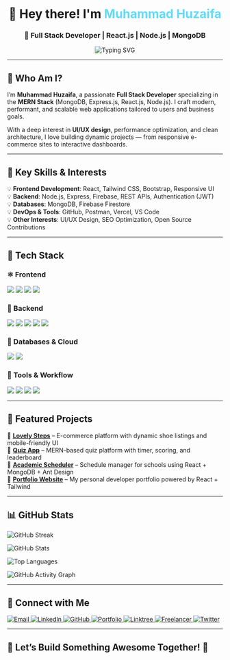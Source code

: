<h1 align="center">👋 Hey there! I'm <span style="color:#61dafb">Muhammad Huzaifa</span></h1>
<h3 align="center">🚀 Full Stack Developer | React.js | Node.js | MongoDB </h3>

<p align="center">
  <img src="https://readme-typing-svg.demolab.com?font=Fira+Code&size=22&pause=1000&color=61DAFB&center=true&vCenter=true&width=600&lines=MERN+Stack+Web+Developer;React+%7C+Node.js+%7C+MongoDB;Building+Scalable+Web+Apps;Transforming+Ideas+Into+Reality" alt="Typing SVG" />
</p>

---

## 📌 Who Am I?

I’m **Muhammad Huzaifa**, a passionate **Full Stack Developer** specializing in the **MERN Stack** (MongoDB, Express.js, React.js, Node.js). I craft modern, performant, and scalable web applications tailored to users and business goals.

With a deep interest in **UI/UX design**, performance optimization, and clean architecture, I love building dynamic projects — from responsive e-commerce sites to interactive dashboards.

---

## 🌟 Key Skills & Interests

💡 **Frontend Development**: React, Tailwind CSS, Bootstrap, Responsive UI  
💡 **Backend**: Node.js, Express, Firebase, REST APIs, Authentication (JWT)  
💡 **Databases**: MongoDB, Firebase Firestore  
💡 **DevOps & Tools**: GitHub, Postman, Vercel, VS Code  
💡 **Other Interests**: UI/UX Design, SEO Optimization, Open Source Contributions

---

## 🚀 Tech Stack  

### ⚛️ Frontend  
<p>
  <img src="https://img.shields.io/badge/React-61DAFB?style=for-the-badge&logo=react&logoColor=black" />
  <img src="https://img.shields.io/badge/JavaScript-F7DF1E?style=for-the-badge&logo=javascript&logoColor=black" />
  <img src="https://img.shields.io/badge/TailwindCSS-06B6D4?style=for-the-badge&logo=tailwindcss&logoColor=white" />
  <img src="https://img.shields.io/badge/Bootstrap-7952B3?style=for-the-badge&logo=bootstrap&logoColor=white" />
</p>

### 🔧 Backend  
<p>
  <img src="https://img.shields.io/badge/Node.js-339933?style=for-the-badge&logo=nodedotjs&logoColor=white" />
  <img src="https://img.shields.io/badge/Express.js-000000?style=for-the-badge&logo=express&logoColor=white" />
  <img src="https://img.shields.io/badge/REST%20API-FF6F00?style=for-the-badge&logo=fastapi&logoColor=white" />
  <img src="https://img.shields.io/badge/JWT-000000?style=for-the-badge&logo=jsonwebtokens&logoColor=white" />
  <img src="https://img.shields.io/badge/Firebase-FFCA28?style=for-the-badge&logo=firebase&logoColor=black" />
</p>

### 📡 Databases & Cloud  
<p>
  <img src="https://img.shields.io/badge/MongoDB-47A248?style=for-the-badge&logo=mongodb&logoColor=white" />
  <img src="https://img.shields.io/badge/Firebase-FFCA28?style=for-the-badge&logo=firebase&logoColor=black" />
</p>

### 🧰 Tools & Workflow  
<p>
  <img src="https://img.shields.io/badge/GitHub-181717?style=for-the-badge&logo=github&logoColor=white" />
  <img src="https://img.shields.io/badge/Postman-FF6C37?style=for-the-badge&logo=postman&logoColor=white" />
  <img src="https://img.shields.io/badge/VS%20Code-007ACC?style=for-the-badge&logo=visualstudiocode&logoColor=white" />
  <img src="https://img.shields.io/badge/Vercel-000000?style=for-the-badge&logo=vercel&logoColor=white" />
</p>

---

## 💼 Featured Projects

🔹 [**Lovely Steps**](https://www.lovelysteps.shop) – E-commerce platform with dynamic shoe listings and mobile-friendly UI  
🔹 [**Quiz App**](https://quiz.afaq.dev) – MERN-based quiz platform with timer, scoring, and leaderboard  
🔹 [**Academic Scheduler**](https://www.academic-scheduler.com/) – Schedule manager for schools using React + MongoDB + Ant Design  
🔹 [**Portfolio Website**](https://www.muhammad-huzaifa.me/) – My personal developer portfolio powered by React + Tailwind

---

## 📊 GitHub Stats  

<p>
  <img src="https://streak-stats.demolab.com/?user=Huzaifa-io&theme=react&count_private=true&hide_border=true" alt="GitHub Streak" />
</p>

<p>
<img src="https://github-readme-stats.vercel.app/api?username=Huzaifa-io&include_all_commits=true&show_icons=true&count_private=true&theme=react&hide_border=true" alt="GitHub Stats" />
</p>

<p>
  <img src="https://github-readme-stats.vercel.app/api/top-langs/?username=Huzaifa-io&layout=compact&count_private=true&theme=react&hide_border=true" alt="Top Languages" />
</p>

<p>
  <img src="https://github-readme-activity-graph.vercel.app/graph?username=Huzaifa-io&count_private=true&theme=react-dark&hide_border=true" alt="GitHub Activity Graph" />
</p>

---

## 📢 Connect with Me

<p>
  <a href="mailto:huzaifa.pro.dev@gmail.com">
    <img src="https://img.shields.io/badge/Email-D14836?style=for-the-badge&logo=gmail&logoColor=white" alt="Email" />
  </a>
  <a href="https://www.linkedin.com/in/muhammad~huzaifa/">
    <img src="https://img.shields.io/badge/LinkedIn-0A66C2?style=for-the-badge&logo=linkedin&logoColor=white" alt="LinkedIn" />
  </a>
  <a href="https://github.com/Huzaifa-io">
    <img src="https://img.shields.io/badge/GitHub-181717?style=for-the-badge&logo=github&logoColor=white" alt="GitHub" />
  </a>
  <a href="https://huzaifa-dev.vercel.app">
    <img src="https://img.shields.io/badge/Portfolio-000000?style=for-the-badge&logo=vercel&logoColor=white" alt="Portfolio" />
  </a>
  <a href="https://linktr.ee/muhammad.huzaifa">
  <img src="https://img.shields.io/badge/Linktree-39E09B?style=for-the-badge&logo=linktree&logoColor=white" alt="Linktree" />
  </a>
  <a href="https://www.freelancer.com/u/HuzaifaDevz">
    <img src="https://img.shields.io/badge/Freelancer-29B2FE?style=for-the-badge&logo=freelancer&logoColor=white" alt="Freelancer" />
  </a>
  <a href="https://x.com/HuzaifaDevz">
    <img src="https://img.shields.io/badge/X(Twitter)-000000?style=for-the-badge&logo=X&logoColor=white" alt="Twitter" />
  </a>
</p>

---

## 💙 Let’s Build Something Awesome Together! 🚀
